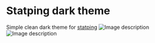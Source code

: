 # Statping dark theme
Simple clean dark theme for [statping](https://github.com/hunterlong/statping)
![Image description](https://i.imgur.com/XlzjqGK.png)
![Image description](https://i.imgur.com/3J9ftOn.png)
